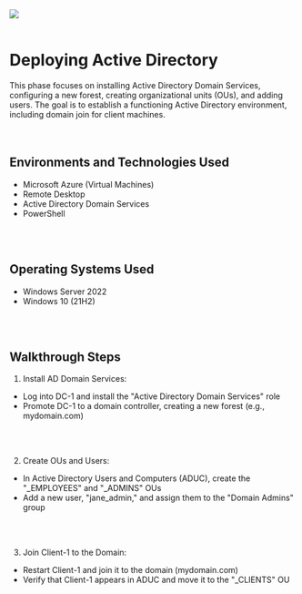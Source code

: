 <img src=https://github.com/user-attachments/assets/b0b2b2d4-c2ed-47b6-b59c-9da1d87514c6>
<br />
<br />

<h1>Deploying Active Directory</h1>

This phase focuses on installing Active Directory Domain Services, configuring a new forest, creating organizational units (OUs), and adding users. The goal is to establish a functioning Active Directory environment, including domain join for client machines.<br />
<br />
<br />

<h2>Environments and Technologies Used</h2>

- Microsoft Azure (Virtual Machines)
- Remote Desktop
- Active Directory Domain Services
- PowerShell
<br />
<br />

<h2>Operating Systems Used </h2>

- Windows Server 2022
- Windows 10 (21H2)
<br />
<br />

<h2>Walkthrough Steps</h2>

1. Install AD Domain Services:
  - Log into DC-1 and install the "Active Directory Domain Services" role
  - Promote DC-1 to a domain controller, creating a new forest (e.g., mydomain.com)
<br />
<br />

2. Create OUs and Users:
  - In Active Directory Users and Computers (ADUC), create the "_EMPLOYEES" and "_ADMINS" OUs
  - Add a new user, "jane_admin," and assign them to the "Domain Admins" group
<br />
<br />

3. Join Client-1 to the Domain:
  - Restart Client-1 and join it to the domain (mydomain.com)
  - Verify that Client-1 appears in ADUC and move it to the "_CLIENTS" OU
<br />
<br />
